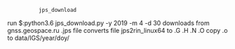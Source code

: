               jps_download
run $:python3.6 jps_download.py -y 2019 -m 4 -d 30
downloads from gnss.geospace.ru .jps file
converts file jps2rin_linux64 to .G .H .N .O
copy .o to data/IGS/year/doy/
